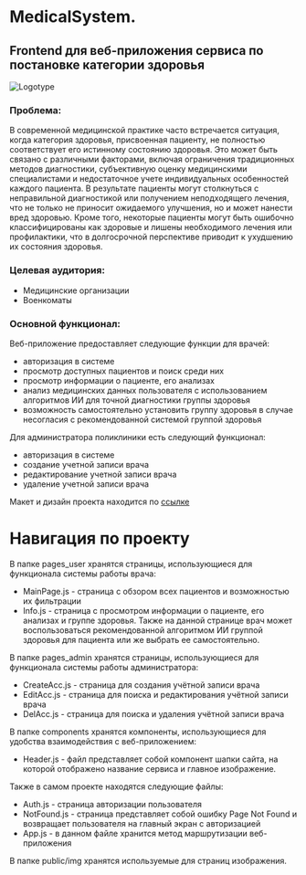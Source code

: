 # MedicalSystem. 
## Frontend для веб-приложения сервиса по постановке категории здоровья
![Logotype](.my-app/src/public/img/banner.png)
### Проблема:
В современной медицинской практике часто встречается ситуация, когда категория здоровья, присвоенная пациенту, не полностью соответствует его истинному состоянию здоровья. Это может быть связано с различными факторами, включая ограничения традиционных методов диагностики, субъективную оценку медицинскими специалистами и недостаточное учете индивидуальных особенностей каждого пациента. В результате пациенты могут столкнуться с неправильной диагностикой или получением неподходящего лечения, что не только не приносит ожидаемого улучшения, но и может нанести вред здоровью. Кроме того, некоторые пациенты могут быть ошибочно классифицированы как здоровые и лишены необходимого лечения или профилактики, что в долгосрочной перспективе приводит к ухудшению их состояния здоровья.

### Целевая аудитория:
- Медицинские организации
- Военкоматы

### Основной функционал:

Веб-приложение предоставляет следующие функции для врачей:
- авторизация в системе
- просмотр доступных пациентов и поиск среди них
- просмотр информации о пациенте, его анализах
- анализ медицинских данных пользователя с использованием алгоритмов ИИ для точной диагностики группы здоровья
- возможность самостоятельно установить группу здоровья в случае несогласия с рекомендованной системой группой здоровья

Для администратора поликлиники есть следующий функционал:
- авторизация в системе
- создание учетной записи врача
- редактирование учетной записи врача
- удаление учетной записи врача

Макет и дизайн проекта находится по [ссылке](https://www.figma.com/file/ujnJmfc0FCajrrTbDYW8zT/Макет-сайта?type=design&node-id=0-1&mode=design&t=ZX4n9AqmlPjKNTO5-0)

# Навигация по проекту

В папке pages_user хранятся страницы, использующиеся для функционала системы работы врача:
- MainPage.js - страница с обзором всех пациентов и возможностью их фильтрации
- Info.js - страница с просмотром информации о пациенте, его анализах и группе здоровья. Также на данной странице врач может воспользоваться рекомендованной алгоритмом ИИ группой здоровья для пациента или же выбрать ее самостоятельно.

  
В папке pages_admin хранятся страницы, использующиеся для функционала системы работы администратора:
- CreateAcc.js - страница для создания учётной записи врача
- EditAcc.js - страница для поиска и редактирования учётной записи врача
- DelAcc.js - страница для поиска и удаления учётной записи врача


В папке components хранятся компоненты, использующиеся для удобства взаимодействия с веб-приложением:
- Header.js - файл представляет собой компонент шапки сайта, на которой отображено название сервиса и главное изображение.

  
Также в самом проекте находятся следующие файлы:
- Auth.js - страница авторизации пользователя
- NotFound.js - страница представляет собой ошибку Page Not Found и возвращает пользователя на главный экран с авторизацией
- App.js - в данном файле хранится метод маршрутизации веб-приложения

В папке public/img хранятся используемые для страниц изображения.


